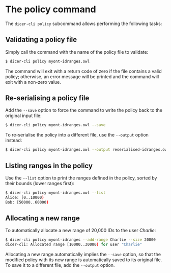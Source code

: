 The policy command
==================

The `dicer-cli policy` subcommand allows performing the following tasks:

Validating a policy file
------------------------
Simply call the command with the name of the policy file to validate:

```sh
$ dicer-cli policy myont-idranges.owl
```

The command will exit with a return code of zero if the file contains a
valid policy; otherwise, an error message will be printed and the
command will exit with a non-zero value.

Re-serialising a policy file
----------------------------
Add the `--save` option to force the command to write the policy back to
the original input file:

```sh
$ dicer-cli policy myont-idranges.owl --save
```

To re-serialise the policy into a different file, use the `--output`
option instead:

```sh
$ dicer-cli policy myont-idranges.owl --output reserialised-idranges.owl
```

Listing ranges in the policy
----------------------------
Use the `--list` option to print the ranges defined in the policy,
sorted by their bounds (lower ranges first):

```sh
$ dicer-cli policy myont-idranges.owl --list
Alice: [0..10000)
Bob: [50000..60000)
```

Allocating a new range
----------------------
To automatically allocate a new range of 20,000 IDs to the user
_Charlie_:

```sh
$ dicer-cli policy myont-idranges --add-range Charlie --size 20000
dicer-cli: Allocated range [10000..30000) for user "Charlie"
```

Allocating a new range automatically implies the `--save` option, so
that the modified policy with its new range is automatically saved to
its original file. To save it to a different file, add the `--output`
option.
